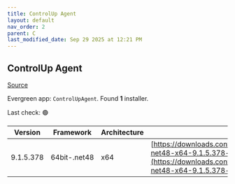 ```yaml
---
title: ControlUp Agent
layout: default
nav_order: 2
parent: C
last_modified_date: Sep 29 2025 at 12:21 PM
---
```


## ControlUp Agent

[Source](https://www.controlup.com/products/controlup/agent/)

Evergreen app: `ControlUpAgent`. Found **1** installer.

Last check: 🟢

| Version   | Framework    | Architecture | URI                                                                                                                                                                                            |
| --------- | ------------ | ------------ | ---------------------------------------------------------------------------------------------------------------------------------------------------------------------------------------------- |
| 9.1.5.378 | 64bit-.net48 | x64          | [https://downloads.controlup.com/agent/9.1.5.378/ControlUpAgent-net48-x64-9.1.5.378-signed.msi](https://downloads.controlup.com/agent/9.1.5.378/ControlUpAgent-net48-x64-9.1.5.378-signed.msi) |
